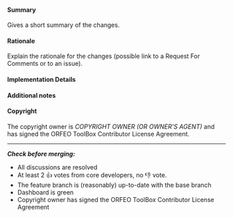 #### Summary

Gives a short summary of the changes.

#### Rationale

Explain the rationale for the changes (possible link to a Request For Comments or to an issue).

#### Implementation Details

<!---
##### Classes and files
Give an overview of the implementation: main changes made to classes, files and modules. Do not paste complete diff, as it is available in the merge request already.
-->

<!--- 
##### Applications
Describe any changes made to existing applications, or new applications that have been added.
-->

<!---
##### Tests
Describe the testing strategy for new features.
-->

<!---
##### Documentation
List or link documentation modifications that were made (doxygen, example, Software Guide, application documentation, CookBook).
-->

#### Additional notes

<!--- List remaining open issues if any, and additional notes. -->

#### Copyright

The copyright owner is *COPYRIGHT OWNER (OR OWNER'S AGENT)* and has signed the ORFEO ToolBox Contributor License Agreement.

<hr>

***Check before merging:***

- All discussions are resolved
- At least 2 :thumbsup: votes from core developers, no :thumbsdown: vote.
- The feature branch is (reasonably) up-to-date with the base branch
- Dashboard is green
- Copyright owner has signed the ORFEO ToolBox Contributor License Agreement
